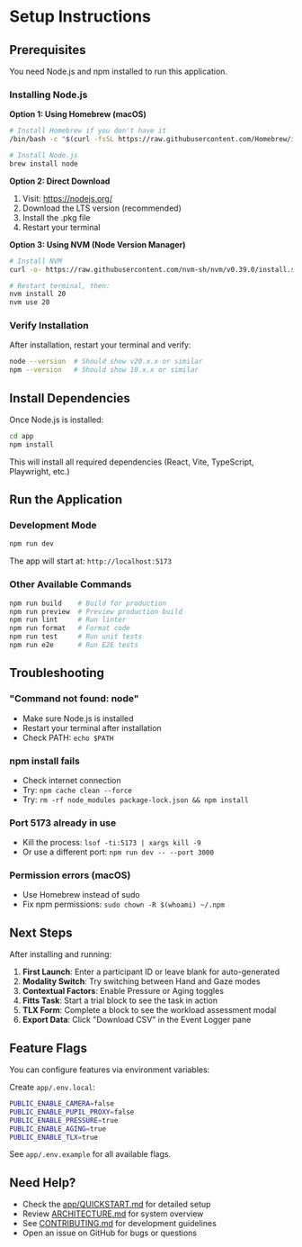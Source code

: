 # Setup Instructions

## Prerequisites

You need Node.js and npm installed to run this application.

### Installing Node.js

**Option 1: Using Homebrew (macOS)**

```bash
# Install Homebrew if you don't have it
/bin/bash -c "$(curl -fsSL https://raw.githubusercontent.com/Homebrew/install/HEAD/install.sh)"

# Install Node.js
brew install node
```

**Option 2: Direct Download**

1. Visit: https://nodejs.org/
2. Download the LTS version (recommended)
3. Install the .pkg file
4. Restart your terminal

**Option 3: Using NVM (Node Version Manager)**

```bash
# Install NVM
curl -o- https://raw.githubusercontent.com/nvm-sh/nvm/v0.39.0/install.sh | bash

# Restart terminal, then:
nvm install 20
nvm use 20
```

### Verify Installation

After installation, restart your terminal and verify:

```bash
node --version  # Should show v20.x.x or similar
npm --version   # Should show 10.x.x or similar
```

## Install Dependencies

Once Node.js is installed:

```bash
cd app
npm install
```

This will install all required dependencies (React, Vite, TypeScript, Playwright, etc.)

## Run the Application

### Development Mode

```bash
npm run dev
```

The app will start at: `http://localhost:5173`

### Other Available Commands

```bash
npm run build    # Build for production
npm run preview  # Preview production build
npm run lint     # Run linter
npm run format   # Format code
npm run test     # Run unit tests
npm run e2e      # Run E2E tests
```

## Troubleshooting

### "Command not found: node"

- Make sure Node.js is installed
- Restart your terminal after installation
- Check PATH: `echo $PATH`

### npm install fails

- Check internet connection
- Try: `npm cache clean --force`
- Try: `rm -rf node_modules package-lock.json && npm install`

### Port 5173 already in use

- Kill the process: `lsof -ti:5173 | xargs kill -9`
- Or use a different port: `npm run dev -- --port 3000`

### Permission errors (macOS)

- Use Homebrew instead of sudo
- Fix npm permissions: `sudo chown -R $(whoami) ~/.npm`

## Next Steps

After installing and running:

1. **First Launch**: Enter a participant ID or leave blank for auto-generated
2. **Modality Switch**: Try switching between Hand and Gaze modes
3. **Contextual Factors**: Enable Pressure or Aging toggles
4. **Fitts Task**: Start a trial block to see the task in action
5. **TLX Form**: Complete a block to see the workload assessment modal
6. **Export Data**: Click "Download CSV" in the Event Logger pane

## Feature Flags

You can configure features via environment variables:

Create `app/.env.local`:
```bash
PUBLIC_ENABLE_CAMERA=false
PUBLIC_ENABLE_PUPIL_PROXY=false
PUBLIC_ENABLE_PRESSURE=true
PUBLIC_ENABLE_AGING=true
PUBLIC_ENABLE_TLX=true
```

See `app/.env.example` for all available flags.

## Need Help?

- Check the [app/QUICKSTART.md](app/QUICKSTART.md) for detailed setup
- Review [ARCHITECTURE.md](app/ARCHITECTURE.md) for system overview
- See [CONTRIBUTING.md](CONTRIBUTING.md) for development guidelines
- Open an issue on GitHub for bugs or questions


